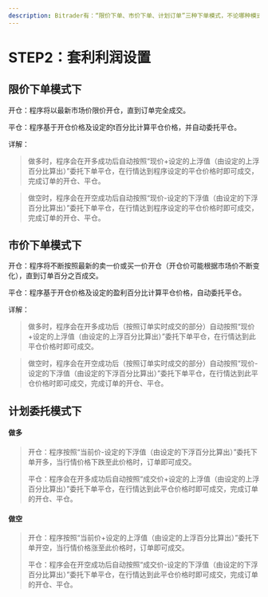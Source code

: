 ```yaml
---
description: Bitrader有：“限价下单、市价下单、计划订单”三种下单模式，不论哪种模式，在Bitrader进行一次设定即可完成订单的开仓、平仓委托。
---
```


# STEP2：套利利润设置

## 限价下单模式下

开仓：程序将以最新市场价限价开仓，直到订单完全成交。

平仓：程序基于开仓价格及设定的t百分比计算平仓价格，并自动委托平仓。

详解：

> 做多时，程序会在开多成功后自动按照“现价+设定的上浮值（由设定的上浮百分比算出）”委托下单平仓，在行情达到程序设定的平仓价格时即可成交，完成订单的开仓、平仓。

> 做空时，程序会在开空成功后自动按照“现价-设定的下浮值（由设定的下浮百分比算出）”委托下单平仓，在行情达到程序设定的平仓价格时即可成交，完成订单的开仓、平仓。

## 市价下单模式下

开仓：程序将不断按照最新的卖一价或买一价开仓（开仓价可能根据市场价不断变化），直到订单百分之百成交。

平仓：程序基于开仓价格及设定的盈利百分比计算平仓价格，自动委托平仓。

详解：

> 做多时，程序会在开多成功后（按照订单实时成交的部分）自动按照“现价+设定的上浮值（由设定的上浮百分比算出）”委托下单平仓，在行情达到此平仓价格时即可成交。

> 做空时，程序会在开空成功后（按照订单实时成交的部分）自动按照“现价-设定的下浮值（由设定的下浮百分比算出）”委托下单平仓，在行情达到此平仓价格时即可成交，完成订单的开仓、平仓。

## 计划委托模式下

#### 做多

> 开仓：程序按照“当前价-设定的下浮值（由设定的下浮百分比算出）”委托下单开多，当行情价格下跌至此价格时，订单即可成交。
>
> 平仓：程序会在开多成功后自动按照“成交价+设定的上浮值（由设定的上浮百分比算出）”委托下单平仓，在行情达到此平仓价格时即可成交，完成订单的开仓、平仓。

#### 做空

> 开仓：程序按照“当前价+设定的上浮值（由设定的上浮百分比算出）”委托下单开空，当行情价格涨至此价格时，订单即可成交。
>
> 平仓：程序会在开空成功后自动按照“成交价-设定的下浮值（由设定的下浮百分比算出）”委托下单平仓，在行情达到此平仓价格时即可成交，完成订单的开仓、平仓。
